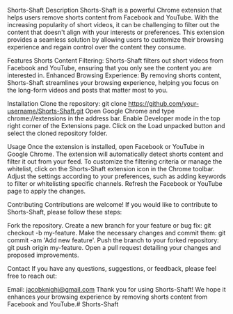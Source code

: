 
Shorts-Shaft
Description
Shorts-Shaft is a powerful Chrome extension that helps users remove shorts content from Facebook and YouTube. With the increasing popularity of short videos, it can be challenging to filter out the content that doesn't align with your interests or preferences. This extension provides a seamless solution by allowing users to customize their browsing experience and regain control over the content they consume.

Features
Shorts Content Filtering: Shorts-Shaft filters out short videos from Facebook and YouTube, ensuring that you only see the content you are interested in.
Enhanced Browsing Experience: By removing shorts content, Shorts-Shaft streamlines your browsing experience, helping you focus on the long-form videos and posts that matter most to you.

Installation
Clone the repository: git clone https://github.com/your-username/Shorts-Shaft.git
Open Google Chrome and type chrome://extensions in the address bar.
Enable Developer mode in the top right corner of the Extensions page.
Click on the Load unpacked button and select the cloned repository folder.

Usage
Once the extension is installed, open Facebook or YouTube in Google Chrome.
The extension will automatically detect shorts content and filter it out from your feed.
To customize the filtering criteria or manage the whitelist, click on the Shorts-Shaft extension icon in the Chrome toolbar.
Adjust the settings according to your preferences, such as adding keywords to filter or whitelisting specific channels.
Refresh the Facebook or YouTube page to apply the changes.

Contributing
Contributions are welcome! If you would like to contribute to Shorts-Shaft, please follow these steps:

Fork the repository.
Create a new branch for your feature or bug fix: git checkout -b my-feature.
Make the necessary changes and commit them: git commit -am 'Add new feature'.
Push the branch to your forked repository: git push origin my-feature.
Open a pull request detailing your changes and proposed improvements.

Contact
If you have any questions, suggestions, or feedback, please feel free to reach out:

Email: jacobknighj@gmail.com
Thank you for using Shorts-Shaft! We hope it enhances your browsing experience by removing shorts content from Facebook and YouTube.# Shorts-Shaft
